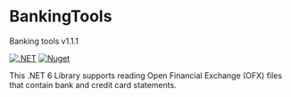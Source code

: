 # BankingTools
Banking tools v1.1.1

[![.NET](https://github.com/jim-dale/BankingTools/actions/workflows/dotnet.yml/badge.svg)](https://github.com/jim-dale/BankingTools/actions/workflows/dotnet.yml)
[![Nuget](https://img.shields.io/nuget/v/OfxNet)](https://www.nuget.org/packages/OfxNet/)

This .NET 6 Library supports reading Open Financial Exchange (OFX) files that contain bank and credit card statements.
